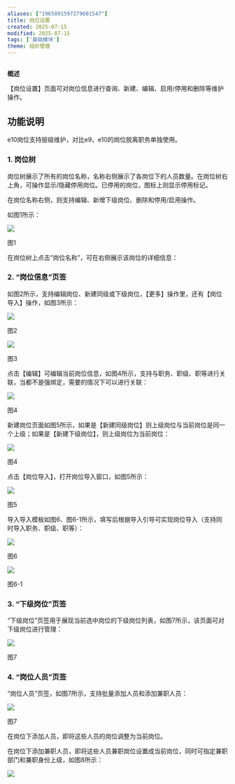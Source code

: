 ```yaml
---
aliases: ["1965891597279601547"]
title: 岗位设置
created: 2025-07-15
modified: 2025-07-15
tags: ['基础模块']
theme: 组织管理
---
```


##

**概述**

【岗位设置】页面可对岗位信息进行查询、新建、编辑、启用/停用和删除等维护操作。

## **功能说明**

e10岗位支持层级维护，对比e9，e10的岗位脱离职务单独使用。

### 1. **岗位树**

岗位树展示了所有的岗位名称，名称右侧展示了各岗位下的人员数量。在岗位树右上角，可操作显示/隐藏停用岗位。已停用的岗位，图标上则显示停用标记。

在岗位名称右侧，则支持编辑、新增下级岗位、删除和停用/启用操作。

如图1所示：

![](https://myhelpdoc.oss-cn-heyuan.aliyuncs.com/mdimages/c76ef455cca41be4b9dea7e822850ff0.jpg)

图1

在岗位树上点击“岗位名称”，可在右侧展示该岗位的详细信息：

### 2. **“岗位信息”页签**

如图2所示，支持编辑岗位、新建同级或下级岗位，【更多】操作里，还有【岗位导入】操作，如图3所示：

![](https://myhelpdoc.oss-cn-heyuan.aliyuncs.com/mdimages/cc1ce4cf96242cb8909a428d39c8095f.jpg)

图2

![](https://myhelpdoc.oss-cn-heyuan.aliyuncs.com/mdimages/535e12f29945f1e535ab8e0f627673e1.jpg)

图3

点击【编辑】可编辑当前岗位信息，如图4所示，支持与职务、职级、职等进行关联，当都不是强绑定，需要的情况下可以进行关联：

![](https://myhelpdoc.oss-cn-heyuan.aliyuncs.com/mdimages/7b28ea20a17bf83a58a2e092b9e9bb42.jpg)

图4

新建岗位页面如图5所示，如果是【新建同级岗位】则上级岗位与当前岗位是同一个上级；如果是【新建下级岗位】，则上级岗位为当前岗位：

![](https://myhelpdoc.oss-cn-heyuan.aliyuncs.com/mdimages/17265808c57273c5a26cfc7645240253.jpg)

图4

点击【岗位导入】，打开岗位导入窗口，如图5所示：

![](https://myhelpdoc.oss-cn-heyuan.aliyuncs.com/mdimages/51919dcf075a7b2ce5fb3c7a95c991f0.jpg)

图5

导入导入模板如图6、图6-1所示，填写后根据导入引导可实现岗位导入（支持同时导入职务、职级、职等）：

![](https://myhelpdoc.oss-cn-heyuan.aliyuncs.com/mdimages/da1c29752a5fc4488ceac64777fa698f.jpg)

图6

![](https://myhelpdoc.oss-cn-heyuan.aliyuncs.com/mdimages/a028fd8511016d72aa7fc3ebf5ed978e.jpg)

图6-1

### 3. **“下级岗位”页签**

“下级岗位”页签用于展现当前选中岗位的下级岗位列表，如图7所示，该页面可对下级岗位进行管理：

![](https://myhelpdoc.oss-cn-heyuan.aliyuncs.com/mdimages/bfa97d831ab0b5a1b8f9ed365b5343d7.jpg)

图7

### 4. **“岗位人员”页签**

“岗位人员”页签，如图7所示，支持批量添加人员和添加兼职人员：

![](https://myhelpdoc.oss-cn-heyuan.aliyuncs.com/mdimages/10c6be6c7f180f0eec7e8e5cd4f5c7c8.jpg)

图7

在岗位下添加人员，即将这些人员的岗位调整为当前岗位。

在岗位下添加兼职人员，即将这些人员兼职岗位设置成当前岗位，同时可指定兼职部门和兼职身份上级，如图8所示：

![](https://myhelpdoc.oss-cn-heyuan.aliyuncs.com/mdimages/e5890f18b97ec25ba7f25eb70262e416.jpg)

